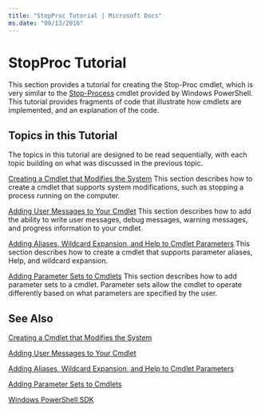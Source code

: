 ```yaml
---
title: "StopProc Tutorial | Microsoft Docs"
ms.date: "09/13/2016"
---
```

# StopProc Tutorial

This section provides a tutorial for creating the Stop-Proc cmdlet, which is very similar to the [Stop-Process](/powershell/module/Microsoft.PowerShell.Management/Stop-Process) cmdlet provided by Windows PowerShell. This tutorial provides fragments of code that illustrate how cmdlets are implemented, and an explanation of the code.

## Topics in this Tutorial

The topics in this tutorial are designed to be read sequentially, with each topic building on what was discussed in the previous topic.

[Creating a Cmdlet that Modifies the System](./creating-a-cmdlet-that-modifies-the-system.md)
This section describes how to create a cmdlet that supports system modifications, such as stopping a process running on the computer.

[Adding User Messages to Your Cmdlet](./adding-user-messages-to-your-cmdlet.md)
This section describes how to add the ability to write user messages, debug messages, warning messages, and progress information to your cmdlet.

[Adding Aliases, Wildcard Expansion, and Help to Cmdlet Parameters](./adding-aliases-wildcard-expansion-and-help-to-cmdlet-parameters.md)
This section describes how to create a cmdlet that supports parameter aliases, Help, and wildcard expansion.

[Adding Parameter Sets to Cmdlets](./adding-parameter-sets-to-a-cmdlet.md)
This section describes how to add parameter sets to a cmdlet. Parameter sets allow the cmdlet to operate differently based on what parameters are specified by the user.

## See Also

[Creating a Cmdlet that Modifies the System](./creating-a-cmdlet-that-modifies-the-system.md)

[Adding User Messages to Your Cmdlet](./adding-user-messages-to-your-cmdlet.md)

[Adding Aliases, Wildcard Expansion, and Help to Cmdlet Parameters](./adding-aliases-wildcard-expansion-and-help-to-cmdlet-parameters.md)

[Adding Parameter Sets to Cmdlets](./adding-parameter-sets-to-a-cmdlet.md)

[Windows PowerShell SDK](../windows-powershell-reference.md)
